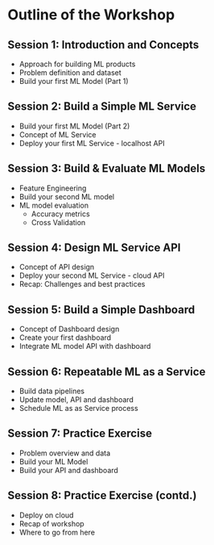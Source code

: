 # Outline of the Workshop

## Session 1: Introduction and Concepts
- Approach for building ML products
- Problem definition and dataset
- Build your first ML Model (Part 1)

## Session 2: Build a Simple ML Service
- Build your first ML Model (Part 2)
- Concept of ML Service
- Deploy your first ML Service - localhost API

## Session 3: Build & Evaluate ML Models
- Feature Engineering
- Build your second ML model
- ML model evaluation
  - Accuracy metrics
  - Cross Validation

## Session 4: Design ML Service API
- Concept of API design
- Deploy your second ML Service - cloud API
- Recap: Challenges and best practices

## Session 5: Build a Simple Dashboard
- Concept of Dashboard design
- Create your first dashboard
- Integrate ML model API with dashboard

## Session 6: Repeatable ML as a Service
- Build data pipelines
- Update model, API and dashboard
- Schedule ML as as Service process

## Session 7: Practice Exercise
- Problem overview and data
- Build your ML Model 
- Build your API and dashboard 

## Session 8: Practice Exercise (contd.)
- Deploy on cloud
- Recap of workshop
- Where to go from here
